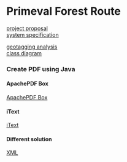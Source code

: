 # Primeval Forest Route

[project proposal](./asciidocs/project-proposal.adoc)<br>
[system specification](./asciidocs/system-specification.adoc) <br>

[geotagging analysis](./asciidocs/geotagging_analysis.adoc) <br>
[class diagram](./asciidocs/images/classdiagram.png) <br>

### Create PDF using Java

#### ApachePDF Box

[ApachePDF Box](./asciidocs/ApachePDFBox.adoc) 

#### iText

[iText](./asciidocs/iText.adoc) 

#### Different solution

[XML](./asciidocs/XML.adoc) 